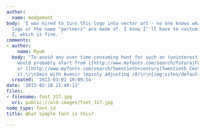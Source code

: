 ```yaml
---
author:
  name: medgemont
body: 'I was hired to turn this logo into vector art - no one knows what font the
  logo or the name "partners" are made of. I know I''ll have to custom design the
  Z, which is fine. '
comments:
- author:
    name: Ryuk
  body: "To avoid any over time-consuming hunt for such an (uninteresting) work, I
    would probably start from [[http://www.myfonts.com/search/futura|Futura]], [[http://www.myfonts.com/search/avenir|Avenir]]
    or [[http://www.myfonts.com/search/twentieth+century|Twentieth Century]] and customized
    it.\r\n5min with Avenir (mainly adjusting /A)\r\n[img:sites/default/files/old-images/ozado_3618.png]"
  created: '2013-03-01 10:09:54'
date: '2013-02-28 21:40:13'
files:
- filename: font_317.jpg
  uri: public://old-images/font_317.jpg
node_type: font_id
title: What simple font is this?

---
```

